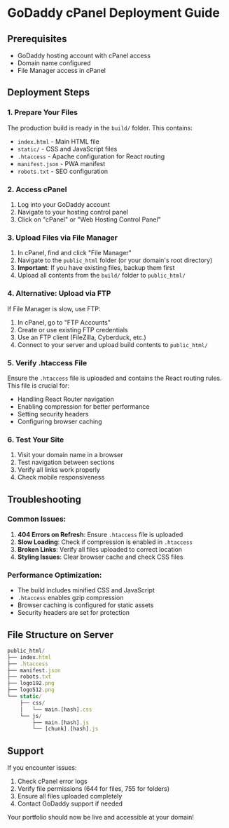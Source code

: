 # GoDaddy cPanel Deployment Guide

## Prerequisites

- GoDaddy hosting account with cPanel access
- Domain name configured
- File Manager access in cPanel

## Deployment Steps

### 1. Prepare Your Files

The production build is ready in the `build/` folder. This contains:

- `index.html` - Main HTML file
- `static/` - CSS and JavaScript files
- `.htaccess` - Apache configuration for React routing
- `manifest.json` - PWA manifest
- `robots.txt` - SEO configuration

### 2. Access cPanel

1. Log into your GoDaddy account
2. Navigate to your hosting control panel
3. Click on "cPanel" or "Web Hosting Control Panel"

### 3. Upload Files via File Manager

1. In cPanel, find and click "File Manager"
2. Navigate to the `public_html` folder (or your domain's root directory)
3. **Important**: If you have existing files, backup them first
4. Upload all contents from the `build/` folder to `public_html/`

### 4. Alternative: Upload via FTP

If File Manager is slow, use FTP:

1. In cPanel, go to "FTP Accounts"
2. Create or use existing FTP credentials
3. Use an FTP client (FileZilla, Cyberduck, etc.)
4. Connect to your server and upload build contents to `public_html/`

### 5. Verify .htaccess File

Ensure the `.htaccess` file is uploaded and contains the React routing rules. This file is crucial for:

- Handling React Router navigation
- Enabling compression for better performance
- Setting security headers
- Configuring browser caching

### 6. Test Your Site

1. Visit your domain name in a browser
2. Test navigation between sections
3. Verify all links work properly
4. Check mobile responsiveness

## Troubleshooting

### Common Issues:

1. **404 Errors on Refresh**: Ensure `.htaccess` file is uploaded
2. **Slow Loading**: Check if compression is enabled in `.htaccess`
3. **Broken Links**: Verify all files uploaded to correct location
4. **Styling Issues**: Clear browser cache and check CSS files

### Performance Optimization:

- The build includes minified CSS and JavaScript
- `.htaccess` enables gzip compression
- Browser caching is configured for static assets
- Security headers are set for protection

## File Structure on Server

```jsx
public_html/
├── index.html
├── .htaccess
├── manifest.json
├── robots.txt
├── logo192.png
├── logo512.png
└── static/
    ├── css/
    │   └── main.[hash].css
    └── js/
        ├── main.[hash].js
        └── [chunk].[hash].js
```

## Support

If you encounter issues:

1. Check cPanel error logs
2. Verify file permissions (644 for files, 755 for folders)
3. Ensure all files uploaded completely
4. Contact GoDaddy support if needed

Your portfolio should now be live and accessible at your domain! 